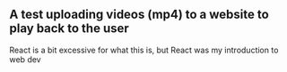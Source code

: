 ## A test uploading videos (mp4) to a website to play back to the user

React is a bit excessive for what this is, but React was my introduction to web dev
